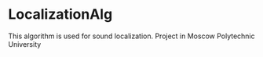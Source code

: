 # LocalizationAlg
This algorithm is used for sound localization. Project in Moscow Polytechnic University
